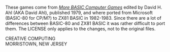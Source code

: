 These games come from [_More BASIC Computer Games_](http://www.atariarchives.org/morebasicgames/) edited
by David H. Ahl (AKA David Ahl), published 1979, and where ported from Microsoft (BASIC-80 for CP/M?) to ZX81 BASIC 
in 1982-1983. Since there are a lot of differences between BASIC-80 and ZX81 BASIC it was rather difficult to port them.
The LICENSE only applies to the changes, not to the original files.

CREATIVE COMPUTING  
MORRISTOWN, NEW JERSEY
